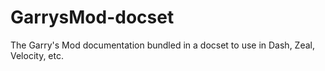 # GarrysMod-docset
The Garry's Mod documentation bundled in a docset to use in Dash, Zeal, Velocity, etc.
